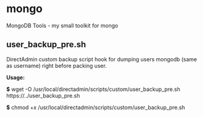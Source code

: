 mongo
=====

MongoDB Tools - my small toolkit for mongo

user_backup_pre.sh
------------------

DirectAdmin custom backup script hook for dumping users mongodb (same as username) right before packing user.

**Usage:**

**$** wget -O /usr/local/directadmin/scripts/custom/user_backup_pre.sh https://../user_backup_pre.sh

**$** chmod +x /usr/local/directadmin/scripts/custom/user_backup_pre.sh
